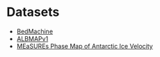 # Datasets

- [BedMachine](https://doi.org/10.5067/C2GFER6PTOS4)
- [ALBMAPv1](https://doi.org/10.1594/PANGAEA.734145)
- [MEaSUREs Phase Map of Antarctic Ice Velocity](https://doi.org/10.5067/PZ3NJ5RXRH10)
